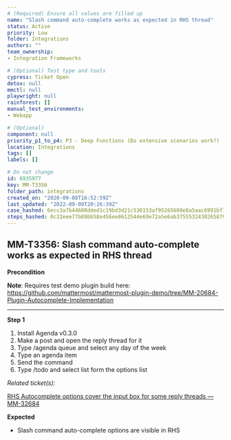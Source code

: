 ```yaml
---
# (Required) Ensure all values are filled up
name: "Slash command auto-complete works as expected in RHS thread"
status: Active
priority: Low
folder: Integrations
authors: ""
team_ownership: 
- Integration Frameworks

# (Optional) Test type and tools
cypress: Ticket Open
detox: null
mmctl: null
playwright: null
rainforest: []
manual_test_environments: 
- Webapp

# (Optional)
component: null
priority_p1_to_p4: P3 - Deep Functions (Do extensive scenarios work?)
location: Integrations
tags: []
labels: []

# Do not change
id: 6935977
key: MM-T3356
folder_path: integrations
created_on: "2020-09-08T16:52:59Z"
last_updated: "2022-09-09T20:26:39Z"
case_hashed: 6ecc3a7b44608dded1c19bd3d21c530153af95265609e8a5aac6991bf7258912628ac41c67722614e99459b286f0613a
steps_hashed: 0c32eee77b89bb58e456ee8612544e69e72a5e6ab3755532430265879917d19183f66178a0b32cdf36b1ceca5482e2c2
---
```


## MM-T3356: Slash command auto-complete works as expected in RHS thread

**Precondition**

**Note**: Requires test demo plugin build here: <https://github.com/mattermost/mattermost-plugin-demo/tree/MM-20684-Plugin-Autocomplete-Implementation>

---

**Step 1**

1. Install Agenda v0.3.0
2. Make a post and open the reply thread for it
3. Type /agenda queue and select any day of the week
4. Type an agenda item
5. Send the command
6. Type /todo and select list form the options list

_Related ticket(s):_

[RHS Autocomplete options cover the input box for some reply threads — MM-32684](https://mattermost.atlassian.net/browse/MM-32684)

**Expected**

- Slash command auto-complete options are visible in RHS
